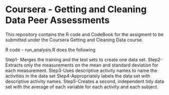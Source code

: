 Coursera - Getting and Cleaning Data Peer Assessments 
==============

This repository contains the R code and CodeBook for the assigment to be submitted under the  Coursera Getting and Cleaning Data course.

R code - run_analysis.R does the following

Step1- Merges the training and the test sets to create one data set.
Step2-Extracts only the measurements on the mean and standard deviation for each measurement. 
Step3-Uses descriptive activity names to name the activities in the data set
Step4-Appropriately labels the data set with descriptive activity names. 
Step5-Creates a second, independent tidy data set with the average of each variable for each activity and each subject. 

